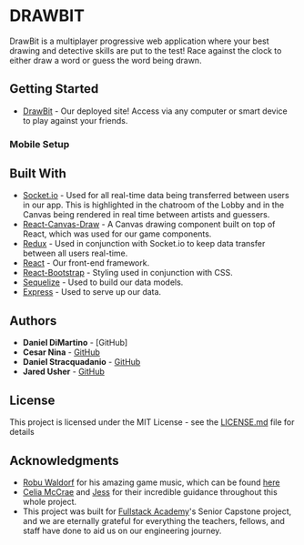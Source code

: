 # DRAWBIT

DrawBit is a multiplayer progressive web application where your best drawing and detective skills are put to the test! Race against the clock to either draw a word or guess the word being drawn.

## Getting Started

- [DrawBit](http://drawbit.herokuapp.com) - Our deployed site! Access via any computer or smart device to play against your friends.

### Mobile Setup

## Built With

- [Socket.io](https://socket.io/docs/) - Used for all real-time data being transferred between users in our app. This is highlighted in the chatroom of the Lobby and in the Canvas being rendered in real time between artists and guessers.
- [React-Canvas-Draw](https://github.com/embiem/react-canvas-draw) - A Canvas drawing component built on top of React, which was used for our game components.
- [Redux](https://redux.js.org/) - Used in conjunction with Socket.io to keep data transfer between all users real-time.
- [React](https://reactjs.org/) - Our front-end framework.
- [React-Bootstrap](https://react-bootstrap.github.io/) - Styling used in conjunction with CSS.
- [Sequelize](https://sequelize.org/) - Used to build our data models.
- [Express](https://expressjs.com/) - Used to serve up our data.

## Authors

- **Daniel DiMartino** - [GitHub]
- **Cesar Nina** - [GitHub](https://github.com/C3sar207)
- **Daniel Stracquadanio** - [GitHub](github.com/dstracquadanio)
- **Jared Usher** - [GitHub](https://github.com/Oosh74)

## License

This project is licensed under the MIT License - see the [LICENSE.md](LICENSE.md) file for details

## Acknowledgments

- [Robu Waldorf]() for his amazing game music, which can be found [here]()
- [Celia McCrae]() and [Jess]() for their incredible guidance throughout this whole project.
- This project was built for [Fullstack Academy]()'s Senior Capstone project, and we are eternally grateful for everything the teachers, fellows, and staff have done to aid us on our engineering journey.
